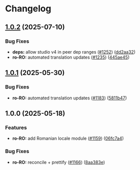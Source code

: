 # Changelog

## [1.0.2](https://github.com/sanity-io/locales/compare/locale-ro-ro-v1.0.1...locale-ro-ro-v1.0.2) (2025-07-10)


### Bug Fixes

* **deps:** allow studio v4 in peer dep ranges ([#1252](https://github.com/sanity-io/locales/issues/1252)) ([dd2aa32](https://github.com/sanity-io/locales/commit/dd2aa32b4186f0749f744d74b2e81a2c8b172fe8))
* **ro-RO:** automated translation updates ([#1235](https://github.com/sanity-io/locales/issues/1235)) ([445ae45](https://github.com/sanity-io/locales/commit/445ae45f6190890267f779f51dd9625167a1a946))

## [1.0.1](https://github.com/sanity-io/locales/compare/locale-ro-ro-v1.0.0...locale-ro-ro-v1.0.1) (2025-05-30)


### Bug Fixes

* **ro-RO:** automated translation updates ([#1183](https://github.com/sanity-io/locales/issues/1183)) ([5811b47](https://github.com/sanity-io/locales/commit/5811b474542d354bdaa2df7a56d3f89ef6ead17d))

## 1.0.0 (2025-05-18)


### Features

* **ro-RO:** add Romanian locale module ([#1159](https://github.com/sanity-io/locales/issues/1159)) ([06fc7a4](https://github.com/sanity-io/locales/commit/06fc7a429721fdde37dfde414e163786f647334d))


### Bug Fixes

* **ro-RO:** reconcile + prettify ([#1166](https://github.com/sanity-io/locales/issues/1166)) ([8aa383e](https://github.com/sanity-io/locales/commit/8aa383e499097861db1da8e31191a922edddf852))

